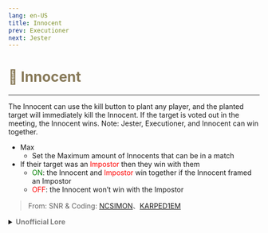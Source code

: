 ```yaml
---
lang: en-US
title: Innocent
prev: Executioner
next: Jester
---
```


# <font color="#887a59">👼 <b>Innocent</b></font> <Badge text="Evil" type="tip" vertical="middle"/>
---

The Innocent can use the kill button to plant any player, and the planted target will immediately kill the Innocent. If the target is voted out in the meeting, the Innocent wins. Note: Jester, Executioner, and Innocent can win together.
* Max
  * Set the Maximum amount of Innocents that can be in a match
* If their target was an <font color=red>Impostor</font> then they win with them
  * <font color=green>ON</font>: the Innocent and <font color=red>Impostor</font> win together if the Innocent framed an Impostor
  * <font color=red>OFF</font>: the Innocent won’t win with the Impostor


> From: SNR & Coding: [NCSIMON](https://github.com/NCSIMON)、[KARPED1EM](https://github.com/KARPED1EM)

<details>
<summary><b><font color=gray>Unofficial Lore</font></b></summary>

He had a poor Family two younger Sisters and His mother was in the wheelchair their house was bad lots of leaks and cracks they could barely afford food but innocent worked hard day and night for His Family working two Jobs one during daytime and one in the night

Day Job
During the day he was a Delivery man delivering letters packages, food and alot of stuff he was going all around the town but the pay was Not enough for his entire Family but He still worked day and night it was a hard Life

Night Job
During Night time he was a Taxi Driver driving around all the people at night driving from one side of town to the other so many times the pay was terrible but He had to do it

Its getting worse
And with all that work he still had to take His Sisters to school and make food for His Family take Care of His mother, he barely had any sleep and looked tired all the time... because He was tired but Here's the sugar on the cream he got fired from His Job, what now? Money was running out he needs to provide His Family so he thought of one Last Desperate Option

I need Money....
The innocent decided to stage a accident and get money so he prepared he found someone a old man always driving the same way every sunday from home to donut Shop near the Forrest, he decided to make that old man his target the innocent went with the bicycle near the Forrest where the man will drive by he was waiting and waiting then he Came...the innocent quickly drove Infront of the car making the old man crash into him horrified he came out of the car the innocent now injured with a broken leg was lying there screaming at the old man in pain how could he be so careless...

It paid off but at what cost...
The Innocent got the old man to pay 50 thousand Dollars for his leg Treatment the old man didnt want to pay but the law decided otherwise the innocent with a broken leg counted the Money in His hands its enough to provide for His Family for a while, the innocent Didnt get any leg Treatment and kept the broken leg but his Family had Money for a while but the cost was great

**Looking back there is a innocent counting the money in their Hands...Money that came at a high price**

> Submitted by: Kira (Vampire)
</details>
